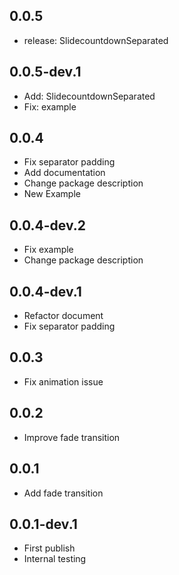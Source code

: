 ## 0.0.5
* release: SlidecountdownSeparated

## 0.0.5-dev.1
* Add: SlidecountdownSeparated
* Fix: example

## 0.0.4
* Fix separator padding
* Add documentation
* Change package description
* New Example

## 0.0.4-dev.2
* Fix example 
* Change package description

## 0.0.4-dev.1
* Refactor document
* Fix separator padding

## 0.0.3
* Fix animation issue

## 0.0.2

* Improve fade transition

## 0.0.1

* Add fade transition

## 0.0.1-dev.1

* First publish
* Internal testing